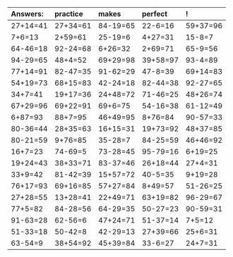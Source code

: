 | Answers: | practice | makes | perfect | ! |
| :--- | :--- | :--- | :--- | :--- |
| 27+14=41 | 27+34=61 | 84-19=65 | 22-6=16 | 59+37=96 | 
| 7+6=13 | 2+59=61 | 25-19=6 | 4+27=31 | 15-8=7 | 
| 64-46=18 | 92-24=68 | 6+26=32 | 2+69=71 | 65-9=56 | 
| 94-29=65 | 48+4=52 | 69+29=98 | 39+58=97 | 93-4=89 | 
| 77+14=91 | 82-47=35 | 91-62=29 | 47-8=39 | 69+14=83 | 
| 54+19=73 | 68+15=83 | 42-24=18 | 82-44=38 | 92-27=65 | 
| 34+7=41 | 19+17=36 | 24+48=72 | 71-46=25 | 48+26=74 | 
| 67+29=96 | 69+22=91 | 69+6=75 | 54-16=38 | 61-12=49 | 
| 6+87=93 | 88+7=95 | 46+49=95 | 8+76=84 | 90-57=33 | 
| 80-36=44 | 28+35=63 | 16+15=31 | 19+73=92 | 48+37=85 | 
| 80-21=59 | 9+76=85 | 35-28=7 | 84-25=59 | 46+46=92 | 
| 16+7=23 | 74-69=5 | 73-28=45 | 95-79=16 | 6+19=25 | 
| 19+24=43 | 38+33=71 | 83-37=46 | 26+18=44 | 27+4=31 | 
| 33+9=42 | 81-42=39 | 15+57=72 | 40-5=35 | 9+19=28 | 
| 76+17=93 | 69+16=85 | 57+27=84 | 8+49=57 | 51-26=25 | 
| 27+28=55 | 13+28=41 | 22+49=71 | 63+19=82 | 96-29=67 | 
| 77+5=82 | 84-28=56 | 64-29=35 | 50-27=23 | 90-59=31 | 
| 91-63=28 | 62-56=6 | 47+24=71 | 51-37=14 | 7+5=12 | 
| 51-33=18 | 50-42=8 | 42-29=13 | 27+39=66 | 25+6=31 | 
| 63-54=9 | 38+54=92 | 45+39=84 | 33-6=27 | 24+7=31 | 
